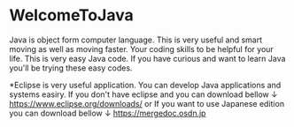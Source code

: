 # WelcomeToJava
Java is object form computer language. 
This is very useful and smart moving as well as moving faster.
Your coding skills to be helpful for your life.
This is very easy Java code. If you have curious and want to learn Java you'll be trying these easy codes.

*Eclipse is very useful application. You can develop Java applications and systems easiry.
    If you don't have eclipse and you can download bellow ↓
    https://www.eclipse.org/downloads/
                or
   If you want to use Japanese edition you can download bellow ↓
   https://mergedoc.osdn.jp
